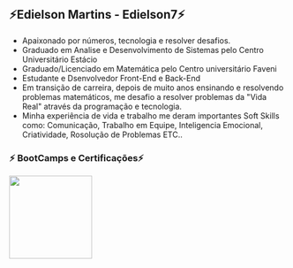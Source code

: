 ## ⚡Edielson Martins - Edielson7⚡

<!--
**Edielson7/Edielson7** is a ✨ _special_ ✨ repository because its `README.md` (this file) appears on your GitHub profile.

Here are some ideas to get you started:

- 🔭 I’m currently working on ...
- 🌱 I’m currently learning ...
- 👯 I’m looking to collaborate on ...
- 🤔 I’m looking for help with ...
- 💬 Ask me about ...
- 📫 How to reach me: ...
- 😄 Pronouns: ...
- ⚡ Fun fact: ...
-->
- Apaixonado por números, tecnologia e resolver desafios.
- Graduado em Analise e Desenvolvimento de Sistemas pelo Centro Universitário Estácio
- Graduado/Licenciado em Matemática pelo Centro universitário Faveni
- Estudante e Dsenvolvedor Front-End e Back-End
- Em transição de carreira, depois de muito anos ensinando e resolvendo problemas matemáticos, me desafio a resolver problemas da "Vida Real" através da programação e tecnologia.
- Minha experiência de vida e trabalho me deram importantes Soft Skills como: Comunicação, Trabalho em Equipe, Inteligencia Emocional, Criatividade, Rosolução de Problemas ETC.. 
### ⚡ BootCamps e Certificações⚡
<a href="https://web.dio.me/track/coding-future-front-end-do-zero" target="_blank"><img src="https://assets.dio.me/x84deVbyyXPy2Qv6Ug4uuQnB0tRIBOyfiPJQe9jKNrc/f:webp/h:120/q:80/L3RyYWNrcy84MDUyZGIxYi1mNDM0LTQ5ODAtOGJiYi05ZjdkYWE3MjViOGQucG5n" height="150"></a>


